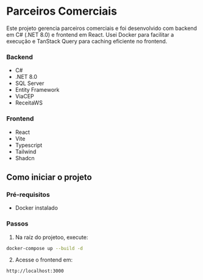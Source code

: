 # Parceiros Comerciais
Este projeto gerencia parceiros comerciais e foi desenvolvido com backend em C# (.NET 8.0) e frontend em React.
Usei Docker para facilitar a execução e TanStack Query para caching eficiente no frontend.

### Backend
- C#
- .NET 8.0
- SQL Server
- Entity Framework
- ViaCEP
- ReceitaWS

### Frontend
- React
- Vite
- Typescript
- Tailwind
- Shadcn

## Como iniciar o projeto

### Pré-requisitos
- Docker instalado

### Passos
1. Na raíz do projetoo, execute:
```sh
docker-compose up --build -d
```
2. Acesse o frontend em:
```sh
http://localhost:3000
```
